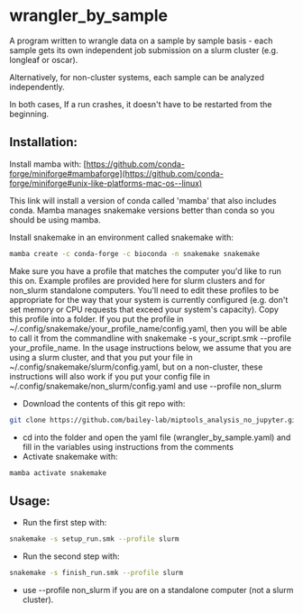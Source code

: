 # wrangler_by_sample

A program written to wrangle data on a sample by sample basis - each sample gets
its own independent job submission on a slurm cluster (e.g. longleaf or oscar).

Alternatively, for non-cluster systems, each sample can be analyzed
independently.

In both cases, If a run crashes, it doesn't have to be restarted from the
beginning.

## Installation:
Install mamba with:
[https://github.com/conda-forge/miniforge#mambaforge](https://github.com/conda-forge/miniforge#unix-like-platforms-mac-os--linux)

This link will install a version of conda called 'mamba' that also includes
conda. Mamba manages snakemake versions better than conda so you should be
using mamba.

Install snakemake in an environment called snakemake with:
```bash
mamba create -c conda-forge -c bioconda -n snakemake snakemake
```

Make sure you have a profile that matches the computer you'd like to run this
on. Example profiles are provided here for slurm clusters and for non_slurm
standalone computers. You'll need to edit these profiles to be appropriate for
the way that your system is currently configured (e.g. don't set memory or CPU
requests that exceed your system's capacity). Copy this profile into a folder.
If you put the profile in ~/.config/snakemake/your_profile_name/config.yaml,
then you will be able to call it from the commandline with snakemake -s
your_script.smk --profile your_profile_name. In the usage instructions below, we
assume that you are using a slurm cluster, and that you put your file
in ~/.config/snakemake/slurm/config.yaml, but on a non-cluster, these
instructions will also work if you put your config file in
~/.config/snakemake/non_slurm/config.yaml and use --profile non_slurm

 - Download the contents of this git repo with:
```bash
git clone https://github.com/bailey-lab/miptools_analysis_no_jupyter.git
```
 - cd into the folder and open the yaml file (wrangler_by_sample.yaml) and fill in the variables using
instructions from the comments
 - Activate snakemake with:
```bash
mamba activate snakemake
```

## Usage:
 - Run the first step with:
```bash
snakemake -s setup_run.smk --profile slurm
```
 - Run the second step with:
```bash
snakemake -s finish_run.smk --profile slurm
```
  - use --profile non_slurm if you are on a standalone computer (not a slurm
cluster).
